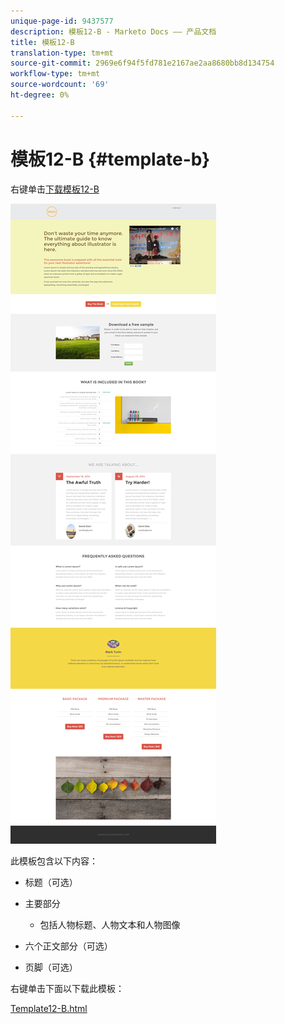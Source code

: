 ```yaml
---
unique-page-id: 9437577
description: 模板12-B - Marketo Docs —— 产品文档
title: 模板12-B
translation-type: tm+mt
source-git-commit: 2969e6f94f5fd781e2167ae2aa8680bb8d134754
workflow-type: tm+mt
source-wordcount: '69'
ht-degree: 0%

---
```



# 模板12-B {#template-b}

右键单击[下载模板12-B](http://docs.marketo.com/download/attachments/9437577/template-12b.html?version=1&amp;modificationdate=1438211540000&amp;api=v2)

![](assets/image2015-8-4-14-3a32-3a21.png)

此模板包含以下内容：

* 标题（可选）
* 主要部分

   * 包括人物标题、人物文本和人物图像

* 六个正文部分（可选）
* 页脚（可选）

右键单击下面以下载此模板：

[Template12-B.html](http://docs.marketo.com/download/attachments/9437577/template-12b.html?version=1&amp;modificationdate=1438211540000&amp;api=v2)
